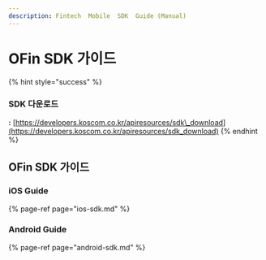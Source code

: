```yaml
---
description: Fintech  Mobile  SDK  Guide (Manual)
---
```


# OFin SDK 가이드

{% hint style="success" %}
### **SDK 다운로드**

 **:**   [https://developers.koscom.co.kr/apiresources/sdk\_download](https://developers.koscom.co.kr/apiresources/sdk_download)
{% endhint %}

### 

## OFin SDK 가이드

### iOS Guide

{% page-ref page="ios-sdk.md" %}

### Android Guide

{% page-ref page="android-sdk.md" %}



